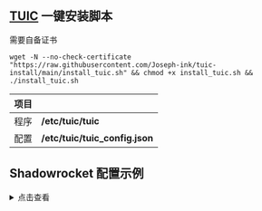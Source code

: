 ## [TUIC](https://github.com/EAimTY/tuic) 一键安装脚本

需要自备证书


```
wget -N --no-check-certificate "https://raw.githubusercontent.com/Joseph-ink/tuic-install/main/install_tuic.sh" && chmod +x install_tuic.sh && ./install_tuic.sh
```



| 项目 | |
| :--- | :--- |
| 程序 | **/etc/tuic/tuic** |
| 配置 | **/etc/tuic/tuic_config.json** |


## Shadowrocket 配置示例

<details><summary>点击查看</summary><br>

| 选项 | 值 |
| :--- | :--- |
| 类型 | TUIC |
| 地址 | VPS的IP |
| 端口 | 16386 |
| 密码 | chika |
| 模式 | bbr |
| 允许不安全 | 不选 |
| UDP转发 | 选上 |
| SNI | 证书中包含的域名 |
| ALPN | h3 |

</details>
